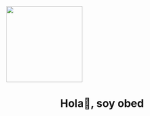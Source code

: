 <div>
  <img src="https://media.giphy.com/media/bJ4TVNYNUympPgcpem/giphy.gif" width=200/>
  <h1 align="center">Hola👋, soy obed</h1>
  <h3></h3>
</div>


<!--
**obed-tc/obed-tc** is a ✨ _special_ ✨ repository because its `README.md` (this file) appears on your GitHub profile.

Here are some ideas to get you started:

- 🔭 I’m currently working on ...
- 🌱 I’m currently learning ...
- 👯 I’m looking to collaborate on ...
- 🤔 I’m looking for help with ...
- 💬 Ask me about ...
- 📫 How to reach me: ...
- 😄 Pronouns: ...
- ⚡ Fun fact: ...
-->
